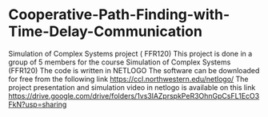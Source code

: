 # Cooperative-Path-Finding-with-Time-Delay-Communication
Simulation of Complex Systems project ( FFR120)
This project is done in a group of 5 members for the course Simulation of Complex Systems (FFR120) 
The code is written in NETLOGO
The software can be downloaded for free from the following link https://ccl.northwestern.edu/netlogo/
The project presentation and simulation video in netlogo is available on this link https://drive.google.com/drive/folders/1vs3lAZprspkPeR3OhnGpCsFL1EcO3FkN?usp=sharing
